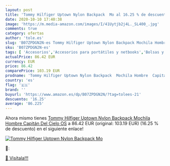 ```yaml
---
layout: post
title: 'Tommy Hilfiger Uptown Nylon Backpack  Mo al 16.25 % de descuento'
date: 2020-10-10 17:40:38
image: 'https://m.media-amazon.com/images/I/41Uytjb2j4L._SL400_.jpg'
comments: true
category: ofertas
author: 'tole.es'
slug: 'B07ZPDGN2N-es Tommy Hilfiger Uptown Nylon Backpack Mochila Hombre...'
sku: 'B07ZPDGN2N-es'
tags: [ 'Accesorios','Accesorios para portátiles y netbooks','Bolsas y fundas para portátiles y netbooks','Informática','Mochilas para portátiles y netbooks','backpack','mochila', ]
actualPrice: 86.42 EUR
currency: EUR
price: 86.42
comparePrice: 103.19 EUR
prodname: 'Tommy Hilfiger Uptown Nylon Backpack  Mochila Hombre  Capitán Del Cielo  OS'
country: 'es'
flag: '🇪🇸'
brand: ''
buyurl: 'https://www.amazon.es/dp/B07ZPDGN2N/?tag=tolees-21'
descuento: '16.25'
average: '86.225'
---
```


Ahora mismo tienes [Tommy Hilfiger Uptown Nylon Backpack  Mochila Hombre  Capitán Del Cielo  OS](https://www.amazon.es/dp/B07ZPDGN2N/?tag=tolees-21) a 86.42 EUR (original: 103.19 EUR) (16.25 %  de descuento) en el siguiente enlace!

[![Tommy Hilfiger Uptown Nylon Backpack  Mo](https://m.media-amazon.com/images/I/41Uytjb2j4L._SL400_.jpg)](https://www.amazon.es/dp/B07ZPDGN2N/?tag=tolees-21)

🔎:


[🛒 Visítala!!!](https://www.amazon.es/dp/B07ZPDGN2N/?tag=tolees-21)
